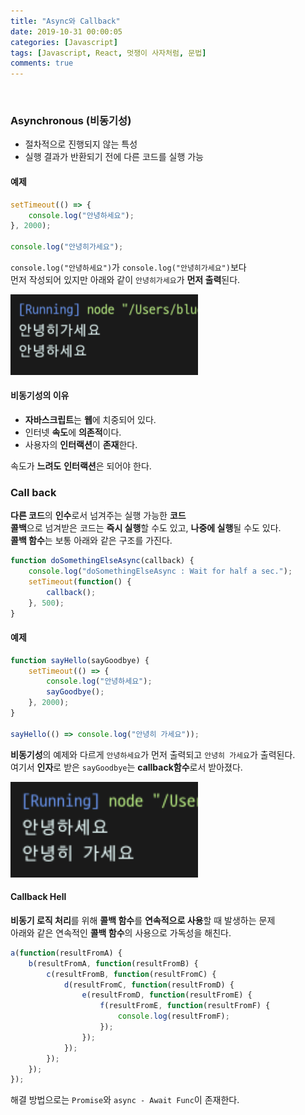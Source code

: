 ```yaml
---
title: "Async와 Callback"
date: 2019-10-31 00:00:05
categories: [Javascript]
tags: [Javascript, React, 멋쟁이 사자처럼, 문법]
comments: true
---
```


<br>

### Asynchronous (비동기성)

-   절차적으로 진행되지 않는 특성
-   실행 결과가 반환되기 전에 다른 코드를 실행 가능

#### 예제

```javascript
setTimeout(() => {
    console.log("안녕하세요");
}, 2000);

console.log("안녕히가세요");
```

`console.log("안녕하세요")`가 `console.log("안녕히가세요")`보다<br/>
먼저 작성되어 있지만 아래와 같이 `안녕히가세요`가 **먼저 출력**된다.<br>

<img src="/assets/2019-10-31/1.png" width="300" height="auto" alt="아직 안만듬"><br/>

#### 비동기성의 이유

-   **자바스크립트**는 **웹**에 치중되어 있다.
-   인터넷 **속도**에 **의존적**이다.
-   사용자의 **인터랙션**이 **존재**한다.

속도가 **느려도** **인터랙션**은 되어야 한다.<br>

### Call back

**다른 코드**의 **인수**로서 넘겨주는 실행 가능한 **코드**<br>
**콜백**으로 넘겨받은 코드는 **즉시 실행**할 수도 있고, **나중에 실행**될 수도 있다.<br>
**콜백 함수**는 보통 아래와 같은 구조를 가진다.<br>

```javascript
function doSomethingElseAsync(callback) {
    console.log("doSomethingElseAsync : Wait for half a sec.");
    setTimeout(function() {
        callback();
    }, 500);
}
```

#### 예제

```javascript
function sayHello(sayGoodbye) {
    setTimeout(() => {
        console.log("안녕하세요");
        sayGoodbye();
    }, 2000);
}

sayHello(() => console.log("안녕히 가세요"));
```

**비동기성**의 예제와 다르게 `안녕하세요`가 먼저 출력되고 `안녕히 가세요`가 출력된다.<br>
여기서 **인자**로 받은 `sayGoodbye`는 **callback함수**로서 받아졌다.<br>

<img src="/assets/2019-10-31/2.png" width="300" height="auto" alt="아직 안만듬"><br/>

#### Callback Hell

**비동기 로직 처리**를 위해 **콜백 함수**를 **연속적으로 사용**할 때 발생하는 문제<br>
아래와 같은 연속적인 **콜백 함수**의 사용으로 가독성을 해친다.<br>

```javascript
a(function(resultFromA) {
    b(resultFromA, function(resultFromB) {
        c(resultFromB, function(resultFromC) {
            d(resultFromC, function(resultFromD) {
                e(resultFromD, function(resultFromE) {
                    f(resultFromE, function(resultFromF) {
                        console.log(resultFromF);
                    });
                });
            });
        });
    });
});
```

해결 방법으로는 `Promise`와 `async - Await Func`이 존재한다.<br>
